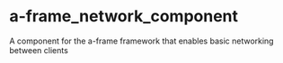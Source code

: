 # a-frame_network_component
A component for the a-frame framework that enables basic networking between clients
